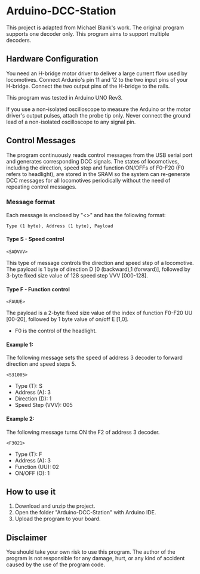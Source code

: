 # Arduino-DCC-Station
This project is adapted from Michael Blank's work. The original program supports one decoder only. This program aims to support multiple decoders.

## Hardware Configuration
You need an H-bridge motor driver to deliver a large current flow used by locomotives. Connect Ardunio's pin 11 and 12 to the two input pins of your H-bridge. Connect the two output pins of the H-bridge to the rails.

This program was tested in Arduino UNO Rev3.

If you use a non-isolated oscilloscope to measure the Arduino or the motor driver's output pulses, attach the probe tip only. Never connect the ground lead of a non-isolated oscilloscope to any signal pin.

## Control Messages
The program continuously reads control messages from the USB serial port and generates corresponding DCC signals. The states of locomotives, including the direction, speed step and function ON/OFFs of F0-F20 (F0 refers to headlight), are stored in the SRAM so the system can re-generate DCC messages for all locomotives periodically without the need of repeating control messages.

### Message format
Each message is enclosed by "<>" and has the following format:
```
Type (1 byte), Address (1 byte), Payload
```
#### Type S - Speed control
```
<SADVVV>
```
This type of message controls the direction and speed step of a locomotive.
The payload is 1 byte of direction D [0 (backward),1 (forward)], followed by 3-byte fixed size value of 128 speed step VVV [000-128].

#### Type F - Function control
```
<FAUUE>
```
The payload is a 2-byte fixed size value of the index of function F0-F20 UU [00-20], followed by 1 byte value of on/off E [1,0].
* F0 is the control of the headlight.

#### Example 1:
The following message sets the speed of address 3 decoder to forward direction and speed steps 5.
```
<S31005>
```
* Type (T): S
* Address (A): 3
* Direction (D): 1
* Speed Step (VVV): 005

#### Example 2:
The following message turns ON the F2 of address 3 decoder.
```
<F3021>
```
* Type (T): F
* Address (A): 3
* Function (UU): 02
* ON/OFF (O): 1

## How to use it
1. Download and unzip the project.
2. Open the folder "Arduino-DCC-Station" with Arduino IDE.
3. Upload the program to your board.

## Disclaimer
You should take your own risk to use this program. The author of the program is not responsible for any damage, hurt, or any kind of accident caused by the use of the program code.


